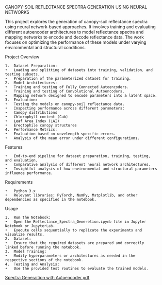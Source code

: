 CANOPY-SOIL REFLECTANCE SPECTRA GENERATION USING NEURAL NETWORKS

This project explores the generation of canopy-soil reflectance spectra using neural network-based approaches. It involves training and evaluating different autoencoder architectures to model reflectance spectra and mapping networks to encode and decode reflectance data. The work focuses on optimizing the performance of these models under varying environmental and structural conditions.

Project Overview

	1.	Dataset Preparation:
	•	Loading and splitting of datasets into training, validation, and testing subsets.
	•	Preparation of the parameterized dataset for training.
	2.	Model Architectures:
	•	Training and testing of Fully Connected Autoencoders.
	•	Training and testing of Convolutional Autoencoders.
	•	Mapping network designed to encode parameters into a latent space.
	3.	Evaluation:
	•	Testing the models on canopy-soil reflectance data.
	•	Inspecting performance across different parameters:
	•	Canopy distributions
	•	Chlorophyll content (Cab)
	•	Leaf Area Index (LAI)
	•	Erectophile canopy structures
	4.	Performance Metrics:
	•	Evaluation based on wavelength-specific errors.
	•	Analysis of the mean error under different configurations.

Features

	•	End-to-end pipeline for dataset preparation, training, testing, and evaluation.
	•	Comparative analysis of different neural network architectures.
	•	Insightful analysis of how environmental and structural parameters influence performance.

Requirements

	•	Python 3.x
	•	Relevant libraries: PyTorch, NumPy, Matplotlib, and other dependencies as specified in the notebook.

Usage

	1.	Run the Notebook:
	•	Open the Reflectance_Spectra_Generetion.ipynb file in Jupyter Notebook or JupyterLab.
	•	Execute cells sequentially to replicate the experiments and visualize results.
	2.	Dataset:
	•	Ensure that the required datasets are prepared and correctly linked before running the notebook.
	3.	Model Training:
	•	Modify hyperparameters or architectures as needed in the respective sections of the notebook.
	4.	Testing and Analysis:
	•	Use the provided test routines to evaluate the trained models.


[Spectra Generaition with Autoencoder.pdf](https://github.com/user-attachments/files/18347545/Denti_final_project_env_imaging.pdf)
